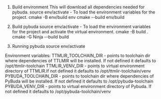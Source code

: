 1. Build environment
    This will download all dependencies needed for pybuda.
    source env/activate - To load the environment variables for the project.
    cmake -B env/build env
    cmake --build env/build

2. Build pybuda
    source env/activate - To load the environment variables for the project and activate the virtual environment.
    cmake -B build .
    cmake -G Ninja --build build

3. Running pybuda
    source env/activate

Environment variables:
    TTMLIR_TOOLCHAIN_DIR - points to toolchain dir where dependencies of TTLMIR will be installed. If not defined 
    it defaults to /opt/ttmlir-toolchain
    TTMLIR_VENV_DIR - points to virtual environment directory of TTMLIR.If not defined
    it defaults to /opt/ttmlir-toolchain/venv
    PYBUDA_TOOLCHAIN_DIR - points to toolchain dir where dependencies of PyBuda will be installed. If not defined
    it defaults to /opt/pybuda-toolchain
    PYBUDA_VENV_DIR - points to virtual environment directory of Pybuda. If not defined
    it defaults to /opt/pybuda-toolchain/venv
